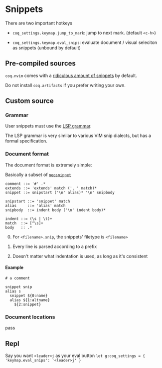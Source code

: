 # Snippets

There are two important hotkeys

- `coq_settings.keymap.jump_to_mark`: jump to next mark. (default `<c-h>`)

- `coq_settings.keymap.eval_snips`: evaluate document / visual seleciton as snippets (unbound by default)

## Pre-compiled sources

`coq.nvim` comes with a [ridiculous amount of snippets](https://raw.githubusercontent.com/ms-jpq/coq.artifacts/artifacts/coq%2Bsnippets.json) by default.

Do not install `coq.artifacts` if you prefer writing your own.

## Custom source

### Grammar

User snippets must use the [LSP grammar](https://github.com/microsoft/language-server-protocol/blob/main/snippetSyntax.md).

The LSP grammar is very similar to various VIM snip dialects, but has a formal specification.

### Document format

The document format is extremely simple:

Basically a subset of [`neosnippet`](https://github.com/Shougo/neosnippet.vim)

```ebnf
comment ::= '#' .*
extends ::= 'extends' match (', ' match)*
snippet ::= snipstart ('\n' alias)* '\n' snipbody

snipstart ::= 'snippet' match
alias     ::= 'alias' match
snipbody  ::= indent body ('\n' indent body)*

indent ::= (\s | \t)+
match  ::= [^\s]+
body   :: .*
```

0. For `<filename>.snip`, the snippets' filetype is `<filename>`

1. Every line is parsed according to a prefix

2. Doesn't matter what indentation is used, as long as it's consistent

#### Example

```vim-snippet
# a comment

snippet snip
alias s
  snippet ${0:name}
  alias ${1:altname}
    ${2:snippet}

```

### Document locations

pass

## Repl

Say you want `<leader>j` as your eval button `let g:coq_settings = { 'keymap.eval_snips': '<leader>j' }`
